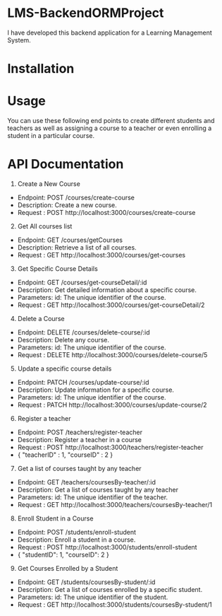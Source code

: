 # LMS-BackendORMProject

I have developed this backend application for a Learning Management System.

# Installation

# Usage

You can use these following end points to create different students and teachers as well as assigning a course to a teacher or even enrolling a student in a particular course.

# API Documentation

1. Create a New Course

- Endpoint: POST /courses/create-course
- Description: Create a new course.
- Request : POST http://localhost:3000/courses/create-course

2. Get All courses list

- Endpoint: GET /courses/getCourses
- Description: Retrieve a list of all courses.
- Request : GET http://localhost:3000/courses/get-courses

3. Get Specific Course Details

- Endpoint: GET /courses/get-courseDetail/:id
- Description: Get detailed information about a specific course.
- Parameters: id: The unique identifier of the course.
- Request : GET http://localhost:3000/courses/get-courseDetail/2

4. Delete a Course

- Endpoint: DELETE /courses/delete-course/:id
- Description: Delete any course.
- Parameters: id: The unique identifier of the course.
- Request : DELETE http://localhost:3000/courses/delete-course/5

5. Update a specific course details

- Endpoint: PATCH /courses/update-course/:id
- Description: Update information for a specific course.
- Parameters: id: The unique identifier of the course.
- Request : PATCH http://localhost:3000/courses/update-course/2

6. Register a teacher

- Endpoint: POST /teachers/register-teacher
- Description: Register a teacher in a course
- Request : POST http://localhost:3000/teachers/register-teacher
- {
  "teacherID" : 1,
  "courseID" : 2
  }

7. Get a list of courses taught by any teacher

- Endpoint: GET /teachers/coursesBy-teacher/:id
- Description: Get a list of courses taught by any teacher
- Parameters: id: The unique identifier of the teacher.
- Request : GET http://localhost:3000/teachers/coursesBy-teacher/1

8. Enroll Student in a Course

- Endpoint: POST /students/enroll-student
- Description: Enroll a student in a course.
- Request : POST http://localhost:3000/students/enroll-student
- {
  "studentID": 1,
  "courseID": 2
  }

9. Get Courses Enrolled by a Student

- Endpoint: GET /students/coursesBy-student/:id
- Description: Get a list of courses enrolled by a specific student.
- Parameters: id: The unique identifier of the student.
- Request : GET http://localhost:3000/students/coursesBy-student/1
